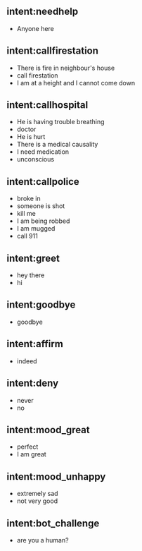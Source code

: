 ## intent:needhelp
- Anyone here

## intent:callfirestation
- There is fire in neighbour's house
- call firestation
- I am at a height and I cannot come down

## intent:callhospital
- He is having trouble breathing
- doctor
- He is hurt
- There is a medical causality
- I need medication
- unconscious

## intent:callpolice
- broke in
- someone is shot
- kill me
- I am being robbed
- I am mugged
- call 911

## intent:greet
- hey there
- hi

## intent:goodbye
- goodbye

## intent:affirm
- indeed

## intent:deny
- never
- no

## intent:mood_great
- perfect
- I am great

## intent:mood_unhappy
- extremely sad
- not very good

## intent:bot_challenge
- are you a human?
